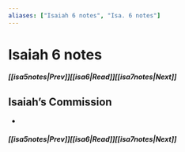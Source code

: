 ```yaml
---
aliases: ["Isaiah 6 notes", "Isa. 6 notes"]
---
```

# Isaiah 6 notes
##### <span class=arrow-left></span>[[isa5notes|Prev]]<span class=navigation-separator></span>[[isa6|Read]]<span class=navigation-separator></span>[[isa7notes|Next]]<span class=arrow-right></span>
## Isaiah’s Commission
- 
##### <span class=arrow-left></span>[[isa5notes|Prev]]<span class=navigation-separator></span>[[isa6|Read]]<span class=navigation-separator></span>[[isa7notes|Next]]<span class=arrow-right></span>